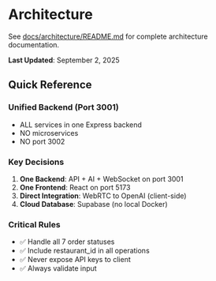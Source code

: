 # Architecture

See [docs/architecture/README.md](./docs/architecture/README.md) for complete architecture documentation.

**Last Updated**: September 2, 2025

## Quick Reference

### Unified Backend (Port 3001)
- ALL services in one Express backend
- NO microservices
- NO port 3002

### Key Decisions
1. **One Backend**: API + AI + WebSocket on port 3001
2. **One Frontend**: React on port 5173
3. **Direct Integration**: WebRTC to OpenAI (client-side)
4. **Cloud Database**: Supabase (no local Docker)

### Critical Rules
- ✅ Handle all 7 order statuses
- ✅ Include restaurant_id in all operations
- ✅ Never expose API keys to client
- ✅ Always validate input
